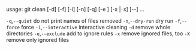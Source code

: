 usage: git clean [-d] [-f] [-i] [-n] [-q] [-e <pattern>] [-x |`-X`] [--] <paths>...

   `-q`,`--quiet`           do not print names of files removed
   `-n`,`--dry-run`         dry run
   `-f`,`--force`           force
   `-i`,`--interactive`     interactive cleaning
   `-d`                    remove whole directories
   `-e`,`--exclude` <pattern>
                          add <pattern> to ignore rules
   `-x`                    remove ignored files, too
   `-X`                    remove only ignored files

